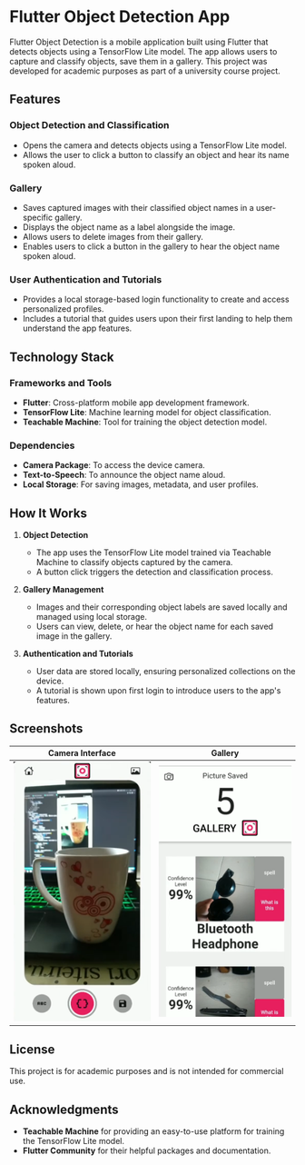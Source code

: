 # Flutter Object Detection App

Flutter Object Detection is a mobile application built using Flutter that detects objects using a TensorFlow Lite model. The app allows users to capture and classify objects, save them in a gallery. This project was developed for academic purposes as part of a university course project.

## Features

### Object Detection and Classification

- Opens the camera and detects objects using a TensorFlow Lite model.
- Allows the user to click a button to classify an object and hear its name spoken aloud.

### Gallery

- Saves captured images with their classified object names in a user-specific gallery.
- Displays the object name as a label alongside the image.
- Allows users to delete images from their gallery.
- Enables users to click a button in the gallery to hear the object name spoken aloud.

### User Authentication and Tutorials

- Provides a local storage-based login functionality to create and access personalized profiles.
- Includes a tutorial that guides users upon their first landing to help them understand the app features.

## Technology Stack

### Frameworks and Tools

- **Flutter**: Cross-platform mobile app development framework.
- **TensorFlow Lite**: Machine learning model for object classification.
- **Teachable Machine**: Tool for training the object detection model.

### Dependencies

- **Camera Package**: To access the device camera.
- **Text-to-Speech**: To announce the object name aloud.
- **Local Storage**: For saving images, metadata, and user profiles.

## How It Works

1. **Object Detection**
   - The app uses the TensorFlow Lite model trained via Teachable Machine to classify objects captured by the camera.
   - A button click triggers the detection and classification process.

2. **Gallery Management**
   - Images and their corresponding object labels are saved locally and managed using local storage.
   - Users can view, delete, or hear the object name for each saved image in the gallery.

3. **Authentication and Tutorials**
   - User data are stored locally, ensuring personalized collections on the device.
   - A tutorial is shown upon first login to introduce users to the app's features.

## Screenshots

| Camera Interface | Gallery  |
|-------------------|---------|
| ![Camera](https://github.com/hmdfrds/flutter-object-detection/blob/main/Camera.png) | ![Gallery](https://github.com/hmdfrds/flutter-object-detection/blob/main/Gallery.png)|

## License

This project is for academic purposes and is not intended for commercial use.

## Acknowledgments

- **Teachable Machine** for providing an easy-to-use platform for training the TensorFlow Lite model.
- **Flutter Community** for their helpful packages and documentation.
